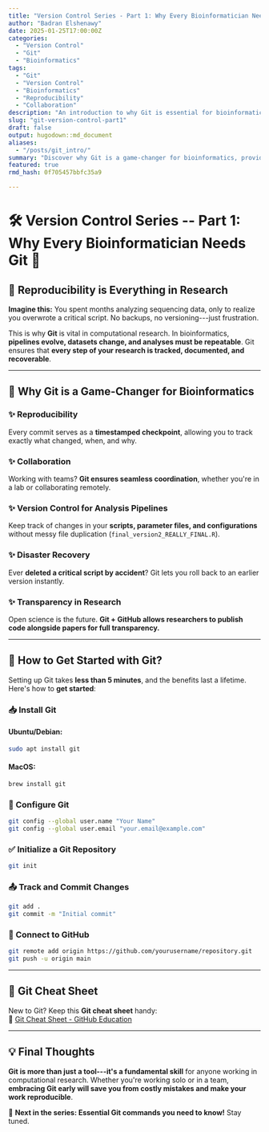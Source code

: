 ```yaml
---
title: "Version Control Series - Part 1: Why Every Bioinformatician Needs Git"
author: "Badran Elshenawy"
date: 2025-01-25T17:00:00Z
categories:
  - "Version Control"
  - "Git"
  - "Bioinformatics"
tags:
  - "Git"
  - "Version Control"
  - "Bioinformatics"
  - "Reproducibility"
  - "Collaboration"
description: "An introduction to why Git is essential for bioinformatics, ensuring reproducibility, collaboration, and version tracking."
slug: "git-version-control-part1"
draft: false
output: hugodown::md_document
aliases:
  - "/posts/git_intro/"
summary: "Discover why Git is a game-changer for bioinformatics, providing version control, reproducibility, and seamless collaboration."
featured: true
rmd_hash: 0f705457bbfc35a9

---
```


# 🛠️ Version Control Series -- Part 1: Why Every Bioinformatician Needs Git 🔬

## 🔬 Reproducibility is Everything in Research

**Imagine this:** You spent months analyzing sequencing data, only to realize you overwrote a critical script. No backups, no versioning---just frustration.

This is why **Git** is vital in computational research. In bioinformatics, **pipelines evolve, datasets change, and analyses must be repeatable**. Git ensures that **every step of your research is tracked, documented, and recoverable**.

------------------------------------------------------------------------

## 🌟 Why Git is a Game-Changer for Bioinformatics

### ✨ Reproducibility

Every commit serves as a **timestamped checkpoint**, allowing you to track exactly what changed, when, and why.

### ✨ Collaboration

Working with teams? **Git ensures seamless coordination**, whether you're in a lab or collaborating remotely.

### ✨ Version Control for Analysis Pipelines

Keep track of changes in your **scripts, parameter files, and configurations** without messy file duplication (`final_version2_REALLY_FINAL.R`).

### ✨ Disaster Recovery

Ever **deleted a critical script by accident**? Git lets you roll back to an earlier version instantly.

### ✨ Transparency in Research

Open science is the future. **Git + GitHub allows researchers to publish code alongside papers for full transparency.**

------------------------------------------------------------------------

## 🚀 How to Get Started with Git?

Setting up Git takes **less than 5 minutes**, and the benefits last a lifetime. Here's how to **get started**:

### 📥 Install Git

#### **Ubuntu/Debian**:

``` bash
sudo apt install git
```

#### **MacOS**:

``` bash
brew install git
```

### 🔑 Configure Git

``` bash
git config --global user.name "Your Name"
git config --global user.email "your.email@example.com"
```

### ✅ Initialize a Git Repository

``` bash
git init
```

### 📤 Track and Commit Changes

``` bash
git add .
git commit -m "Initial commit"
```

### 🔗 Connect to GitHub

``` bash
git remote add origin https://github.com/yourusername/repository.git
git push -u origin main
```

------------------------------------------------------------------------

## 📌 Git Cheat Sheet

New to Git? Keep this **Git cheat sheet** handy:  
📄 [Git Cheat Sheet - GitHub Education](https://education.github.com/git-cheat-sheet-education.pdf)

------------------------------------------------------------------------

## 💡 Final Thoughts

**Git is more than just a tool---it's a fundamental skill** for anyone working in computational research. Whether you're working solo or in a team, **embracing Git early will save you from costly mistakes and make your work reproducible**.

🚀 **Next in the series: Essential Git commands you need to know!** Stay tuned.

